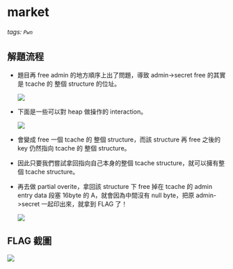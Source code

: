 # market
###### tags: `Pwn`
## 解題流程
- 題目再 free admin 的地方順序上出了問題，導致 admin->secret free 的其實是 tcache 的 整個 structure 的位址。

    ![](https://i.imgur.com/9uOdDvP.png)

- 下面是一些可以對 heap 做操作的 interaction。

    ![](https://i.imgur.com/AgYkrAJ.png)

- 會變成 free 一個 tcache 的 整個 structure，而該 structure 再 free 之後的 key 仍然指向 tcache 的 整個 structure。

- 因此只要我們嘗試拿回指向自己本身的整個 tcache structure，就可以擁有整個 tcache structure。
- 再去做 partial overite，拿回該 structure 下 free 掉在 tcache 的 admin entry data 段塞 16byte 的 A，就會因為中間沒有 null byte，把原 admin->secret 一起印出來，就拿到 FLAG 了！

    ![](https://i.imgur.com/k1T5wea.png)

## FLAG 截圖
![](https://i.imgur.com/Hr8UmLw.png)